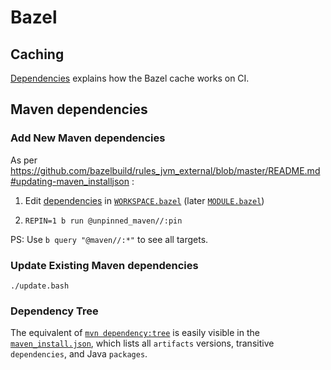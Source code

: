 <!--
    SPDX-License-Identifier: Apache-2.0

    Copyright 2023-2024 The Enola <https://enola.dev> Authors

    Licensed under the Apache License, Version 2.0 (the "License");
    you may not use this file except in compliance with the License.
    You may obtain a copy of the License at

        https://www.apache.org/licenses/LICENSE-2.0

    Unless required by applicable law or agreed to in writing, software
    distributed under the License is distributed on an "AS IS" BASIS,
    WITHOUT WARRANTIES OR CONDITIONS OF ANY KIND, either express or implied.
    See the License for the specific language governing permissions and
    limitations under the License.
-->

# Bazel

## Caching

[Dependencies](dependencies.md) explains how the Bazel cache works on CI.

## Maven dependencies

### Add New Maven dependencies

As per https://github.com/bazelbuild/rules_jvm_external/blob/master/README.md#updating-maven_installjson :

1. Edit [dependencies](dependencies.md) in [`WORKSPACE.bazel`](//WORKSPACE.bazel) (later [`MODULE.bazel`](//MODULE.bazel))

1. `REPIN=1 b run @unpinned_maven//:pin`

PS: Use `b query "@maven//:*"` to see all targets.

### Update Existing Maven dependencies

    ./update.bash

### Dependency Tree

The equivalent of [`mvn dependency:tree`](https://maven.apache.org/plugins/maven-dependency-plugin/tree-mojo.html) is easily visible
in the [`maven_install.json`](//maven_install.json), which lists all `artifacts` versions, transitive `dependencies`, and Java `packages`.
